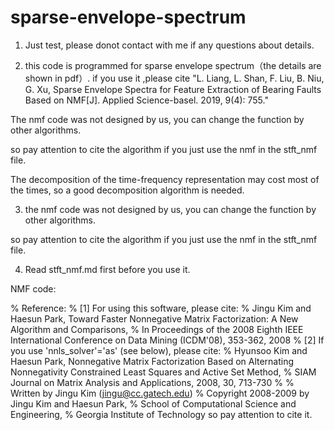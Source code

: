 # sparse-envelope-spectrum
1. Just test, please donot contact with me if any questions about details.

2. this code is programmed for sparse envelope spectrum（the details are shown in pdf）. if you use it
 ,please cite   "L. Liang, L. Shan, F. Liu, B. Niu, G. Xu, Sparse Envelope  Spectra
 for Feature Extraction of Bearing Faults Based on NMF[J]. Applied
 Science-basel. 2019, 9(4): 755."


The nmf code was not designed by us, you can change the function by other algorithms.

so pay attention to cite the algorithm if you just use the nmf in the stft_nmf file.

The decomposition of the time-frequency representation may cost most of the times, so a good decomposition algorithm is needed.

3. the nmf code was not designed by us, you can change the function by other algorithms.

so pay attention to cite the algorithm if you just use the nmf in the stft_nmf file.

4. Read stft_nmf.md first before you use it.



NMF code: 

% Reference:
%  [1] For using this software, please cite:
%          Jingu Kim and Haesun Park, Toward Faster Nonnegative Matrix Factorization: A New Algorithm and Comparisons,
%                 In Proceedings of the 2008 Eighth IEEE International Conference on Data Mining (ICDM'08), 353-362, 2008
%  [2] If you use 'nnls_solver'='as' (see below), please cite:
%          Hyunsoo Kim and Haesun Park, Nonnegative Matrix Factorization Based on Alternating Nonnegativity Constrained Least Squares and Active Set Method,
%                 SIAM Journal on Matrix Analysis and Applications, 2008, 30, 713-730
%
% Written by Jingu Kim (jingu@cc.gatech.edu)
% Copyright 2008-2009 by Jingu Kim and Haesun Park,
%                        School of Computational Science and Engineering,
%                        Georgia Institute of Technology
so pay attention to cite it.


